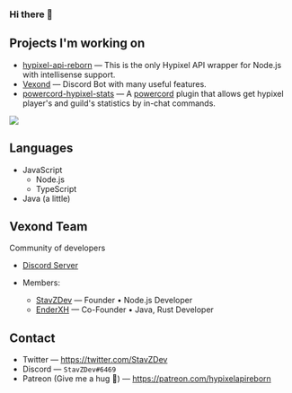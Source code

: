 ### Hi there 👋

## Projects I'm working on
- [hypixel-api-reborn](https://github.com/StavZ/hypixel-api-reborn) — This is the only Hypixel API wrapper for Node.js with intellisense support.
- [Vexond](https://discord.com/oauth2/authorize?client_id=719443063554179082&scope=bot&permissions=67632326) — Discord Bot with many useful features.
- [powercord-hypixel-stats](https://github.com/StavZ/powercord-hypixel-stats) — A [powercord](https://github.com/powercord-org) plugin that allows get hypixel player's and guild's statistics by in-chat commands.

![](https://github-readme-stats.vercel.app/api?username=StavZ&show_icons=true&theme=tokyonight) 

## Languages
- JavaScript
  - Node.js
  - TypeScript
- Java (a little)

## Vexond Team
Community of developers <br>
- [Discord Server](https://discord.gg/c4pnctc) <br>

- Members: <br>
  - [StavZDev](https://github.com/StavZ) — Founder • Node.js Developer <br>
  - [EnderXH](https://github.com/EnderXH) — Co-Founder • Java, Rust Developer <br>

## Contact
- Twitter — https://twitter.com/StavZDev
- Discord — `StavZDev#6469`
- Patreon (Give me a hug 💖) — https://patreon.com/hypixelapireborn
